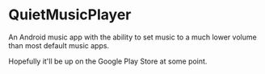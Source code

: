 # QuietMusicPlayer
An Android music app with the ability to set music to a much lower volume than most default music apps. 

Hopefully it'll be up on the Google Play Store at some point.
